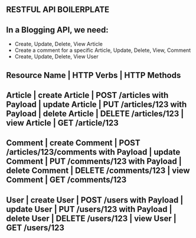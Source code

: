 ## RESTFUL API BOILERPLATE ##


## In a Blogging API, we need: ##

* Create, Update, Delete, View Article
* Create a comment for a specific Article, Update, Delete, View, Comment
* Create, Update, Delete, View User

Resource Name   |   HTTP Verbs      |	HTTP Methods
----------------------------------------------------------------------------------
Article	        |   create Article  |   POST /articles with Payload
                |   update Article  |   PUT /articles/123 with Payload
                |   delete Article  |   DELETE /articles/123
                |   view Article    |   GET /article/123
----------------------------------------------------------------------------------
Comment	        |   create Comment  |   POST /articles/123/comments with Payload
                |   update Comment  |   PUT /comments/123 with Payload
                |   delete Comment  |   DELETE /comments/123
                |   view Comment    |   GET /comments/123
----------------------------------------------------------------------------------
User	        |   create User     |   POST /users with Payload
                |   update User     |   PUT /users/123 with Payload
                |   delete User     |   DELETE /users/123
                |   view User       |   GET /users/123
-----------------------------------------------------------------------------------


